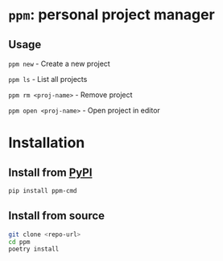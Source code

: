 # `ppm`: personal project manager

## Usage

`ppm new` - Create a new project

`ppm ls` - List all projects

`ppm rm <proj-name>` - Remove project

`ppm open <proj-name>` - Open project in editor

# Installation

## Install from [PyPI](https://pypi.org/project/ppm-cmd/)

```bash
pip install ppm-cmd
```
## Install from source

```bash
git clone <repo-url>
cd ppm
poetry install
```
